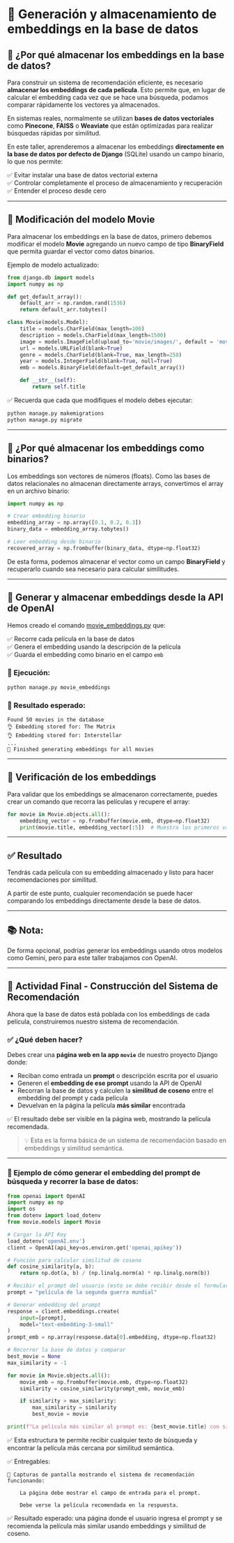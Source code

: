 
# 🌟 Generación y almacenamiento de embeddings en la base de datos

## 🔗 ¿Por qué almacenar los embeddings en la base de datos?

Para construir un sistema de recomendación eficiente, es necesario **almacenar los embeddings de cada película**. Esto permite que, en lugar de calcular el embedding cada vez que se hace una búsqueda, podamos comparar rápidamente los vectores ya almacenados.

En sistemas reales, normalmente se utilizan **bases de datos vectoriales** como **Pinecone**, **FAISS** o **Weaviate** que están optimizadas para realizar búsquedas rápidas por similitud. 

En este taller, aprenderemos a almacenar los embeddings **directamente en la base de datos por defecto de Django** (SQLite) usando un campo binario, lo que nos permite:

✅ Evitar instalar una base de datos vectorial externa  
✅ Controlar completamente el proceso de almacenamiento y recuperación  
✅ Entender el proceso desde cero

---

## 🔗 Modificación del modelo Movie

Para almacenar los embeddings en la base de datos, primero debemos modificar el modelo **Movie** agregando un nuevo campo de tipo **BinaryField** que permita guardar el vector como datos binarios.

Ejemplo de modelo actualizado:

```python
from django.db import models
import numpy as np

def get_default_array():
    default_arr = np.random.rand(1536)
    return default_arr.tobytes()

class Movie(models.Model): 
    title = models.CharField(max_length=100)
    description = models.CharField(max_length=1500) 
    image = models.ImageField(upload_to='movie/images/', default = 'movie/images/default.jpg') 
    url = models.URLField(blank=True)
    genre = models.CharField(blank=True, max_length=250)
    year = models.IntegerField(blank=True, null=True)
    emb = models.BinaryField(default=get_default_array())

    def __str__(self): 
        return self.title
```

✅ Recuerda que cada que modifiques el modelo debes ejecutar:
```bash
python manage.py makemigrations
python manage.py migrate
```

---

## 📅 ¿Por qué almacenar los embeddings como binarios?

Los embeddings son vectores de números (floats). Como las bases de datos relacionales no almacenan directamente arrays, convertimos el array en un archivo binario:

```python
import numpy as np

# Crear embedding binario
embedding_array = np.array([0.1, 0.2, 0.3])
binary_data = embedding_array.tobytes()

# Leer embedding desde binario
recovered_array = np.frombuffer(binary_data, dtype=np.float32)
```

De esta forma, podemos almacenar el vector como un campo **BinaryField** y recuperarlo cuando sea necesario para calcular similitudes.

---

## 🔄 Generar y almacenar embeddings desde la API de OpenAI

Hemos creado el comando [movie_embeddings.py](movie_embeddings.py) que:

✅ Recorre cada película en la base de datos  
✅ Genera el embedding usando la descripción de la película  
✅ Guarda el embedding como binario en el campo `emb`

### 🔄 Ejecución:
```bash
python manage.py movie_embeddings
```

### 🔄 Resultado esperado:
```
Found 50 movies in the database
👌 Embedding stored for: The Matrix
👌 Embedding stored for: Interstellar
...
🌟 Finished generating embeddings for all movies
```

---

## 🔄 Verificación de los embeddings

Para validar que los embeddings se almacenaron correctamente, puedes crear un comando que recorra las películas y recupere el array:

```python
for movie in Movie.objects.all():
    embedding_vector = np.frombuffer(movie.emb, dtype=np.float32)
    print(movie.title, embedding_vector[:5])  # Muestra los primeros valores
```

---

## ✅ Resultado
Tendrás cada película con su embedding almacenado y listo para hacer recomendaciones por similitud.

A partir de este punto, cualquier recomendación se puede hacer comparando los embeddings directamente desde la base de datos.

---

## 📚 Nota:
De forma opcional, podrías generar los embeddings usando otros modelos como Gemini, pero para este taller trabajamos con OpenAI.

---

## 🎯 Actividad Final - Construcción del Sistema de Recomendación

Ahora que la base de datos está poblada con los embeddings de cada película, construiremos nuestro sistema de recomendación.

### ✅ ¿Qué deben hacer?

Debes crear una **página web en la app `movie`** de nuestro proyecto Django donde:

- Reciban como entrada un **prompt** o descripción escrita por el usuario
- Generen el **embedding de ese prompt** usando la API de OpenAI
- Recorran la base de datos y calculen la **similitud de coseno** entre el embedding del prompt y cada película
- Devuelvan en la página la película **más similar** encontrada

✅ El resultado debe ser visible en la página web, mostrando la película recomendada.

> 💡 Esta es la forma básica de un sistema de recomendación basado en embeddings y similitud semántica.

---

### 📌 Ejemplo de cómo generar el embedding del prompt de búsqueda y recorrer la base de datos:

```python
from openai import OpenAI
import numpy as np
import os
from dotenv import load_dotenv
from movie.models import Movie

# Cargar la API Key
load_dotenv('openAI.env')
client = OpenAI(api_key=os.environ.get('openai_apikey'))

# Función para calcular similitud de coseno
def cosine_similarity(a, b):
    return np.dot(a, b) / (np.linalg.norm(a) * np.linalg.norm(b))

# Recibir el prompt del usuario (esto se debe recibir desde el formulario de la app)
prompt = "película de la segunda guerra mundial"

# Generar embedding del prompt
response = client.embeddings.create(
    input=[prompt],
    model="text-embedding-3-small"
)
prompt_emb = np.array(response.data[0].embedding, dtype=np.float32)

# Recorrer la base de datos y comparar
best_movie = None
max_similarity = -1

for movie in Movie.objects.all():
    movie_emb = np.frombuffer(movie.emb, dtype=np.float32)
    similarity = cosine_similarity(prompt_emb, movie_emb)

    if similarity > max_similarity:
        max_similarity = similarity
        best_movie = movie

print(f"La película más similar al prompt es: {best_movie.title} con similitud {max_similarity:.4f}")
```
✅ Esta estructura te permite recibir cualquier texto de búsqueda y encontrar la película más cercana por similitud semántica.

✅ Entregables:

    📸 Capturas de pantalla mostrando el sistema de recomendación funcionando:

        La página debe mostrar el campo de entrada para el prompt.

        Debe verse la película recomendada en la respuesta.

✅ Resultado esperado: una página donde el usuario ingresa el prompt y se recomienda la película más similar usando embeddings y similitud de coseno.

